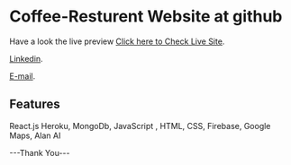 # Coffee-Resturent Website at github

Have a look the live preview [Click here to Check Live Site](https://coffee-resturent.web.app/).

[Linkedin](https://www.linkedin.com/in/kongkon-biswas-a2374314a/).

[E-mail](kongkonbiswas3241@gmail.com).

## Features
React.js
Heroku,
MongoDb,
JavaScript ,
HTML,
CSS,
Firebase,
Google Maps,
Alan AI

---Thank You---